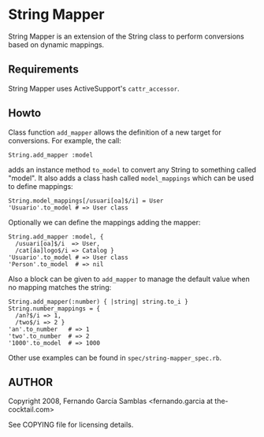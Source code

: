 # String Mapper

String Mapper is an extension of the String class to perform conversions based on dynamic mappings. 

## Requirements

String Mapper uses ActiveSupport's `cattr_accessor`.

## Howto  

Class function `add_mapper` allows the definition of a new target for conversions. For example, the call:

    String.add_mapper :model

adds an instance method `to_model` to convert any String to something called "model". It also adds a class hash called `model_mappings` which can be used to define mappings:

    String.model_mappings[/usuari[oa]$/i] = User
    'Usuario'.to_model # => User class  

Optionally we can define the mappings adding the mapper:

    String.add_mapper :model, {
      /usuari[oa]$/i  => User,
      /cat[áa]logo$/i => Catalog }
    'Usuario'.to_model # => User class  
    'Person'.to_model  # => nil

Also a block can be given to `add_mapper` to manage the default value when no mapping matches the string:

    String.add_mapper(:number) { |string| string.to_i }
    String.number_mappings = {
      /an?$/i => 1,
      /two$/i => 2 }
    'an'.to_number   # => 1  
    'two'.to_number  # => 2  
    '1000'.to_model  # => 1000

Other use examples can be found in `spec/string-mapper_spec.rb`.


## AUTHOR

Copyright 2008, Fernando García Samblas <fernando.garcia at the-cocktail.com>

See COPYING file for licensing details.

